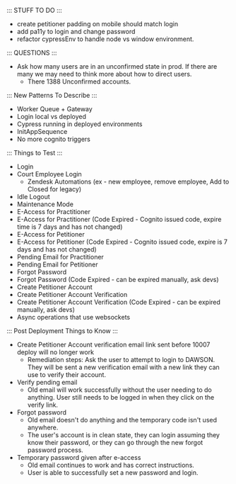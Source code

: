 ::: STUFF TO DO :::
- create petitioner padding on mobile should match login
- add pa11y to login and change password
- refactor cypressEnv to handle node vs window environment.


::: QUESTIONS :::
- Ask how many users are in an unconfirmed state in prod. If there are many we may need to think more about how to direct users.
    - There 1388 Unconfirmed accounts.


::: New Patterns To Describe :::
- Worker Queue + Gateway
- Login local vs deployed
- Cypress running in deployed environments
- InitAppSequence
- No more cognito triggers


::: Things to Test :::
- Login
- Court Employee Login
  - Zendesk Automations (ex - new employee, remove employee, Add to Closed for legacy)
- Idle Logout
- Maintenance Mode
- E-Access for Practitioner
- E-Access for Practitioner (Code Expired - Cognito issued code, expire time is 7 days and has not changed)
- E-Access for Petitioner
- E-Access for Petitioner (Code Expired - Cognito issued code, expire is 7 days and has not changed)
- Pending Email for Practitioner
- Pending Email for Petitioner
- Forgot Password
- Forgot Password (Code Expired - can be expired manually, ask devs)
- Create Petitioner Account
- Create Petitioner Account Verification
- Create Petitioner Account Verification (Code Expired - can be expired manually, ask devs)
- Async operations that use websockets


::: Post Deployment Things to Know :::
- Create Petitioner Account verification email link sent before 10007 deploy will no longer work
    - Remediation steps: Ask the user to attempt to login to DAWSON. They will be sent a new verification email with a new link they can use to verify their account. 
- Verify pending email
    - Old email will work successfully without the user needing to do anything. User still needs to be logged in when they click on the verify link.
- Forgot password
    - Old email doesn't do anything and the temporary code isn't used anywhere. 
    - The user's account is in clean state, they can login assuming they know their password, or they can go through the new forgot password process.
- Temporary password given after e-access
    - Old email continues to work and has correct instructions.
    - User is able to successfully set a new password and login.




















